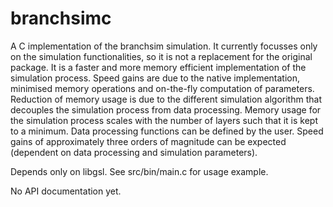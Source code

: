 # branchsimc
A C implementation of the branchsim simulation. It currently focusses only on the simulation functionalities, so it is not a replacement for the original package. It is a faster and more memory efficient implementation of the simulation process. Speed gains are due to the native implementation, minimised memory operations and on-the-fly computation of parameters. Reduction of memory usage is due to the different simulation algorithm that decouples the simulation process from data processing. Memory usage for the simulation process scales with the number of layers such that it is kept to a minimum. Data processing functions can be defined by the user. Speed gains of approximately three orders of magnitude can be expected (dependent on data processing and simulation parameters).

Depends only on libgsl. See src/bin/main.c for usage example.

No API documentation yet.

